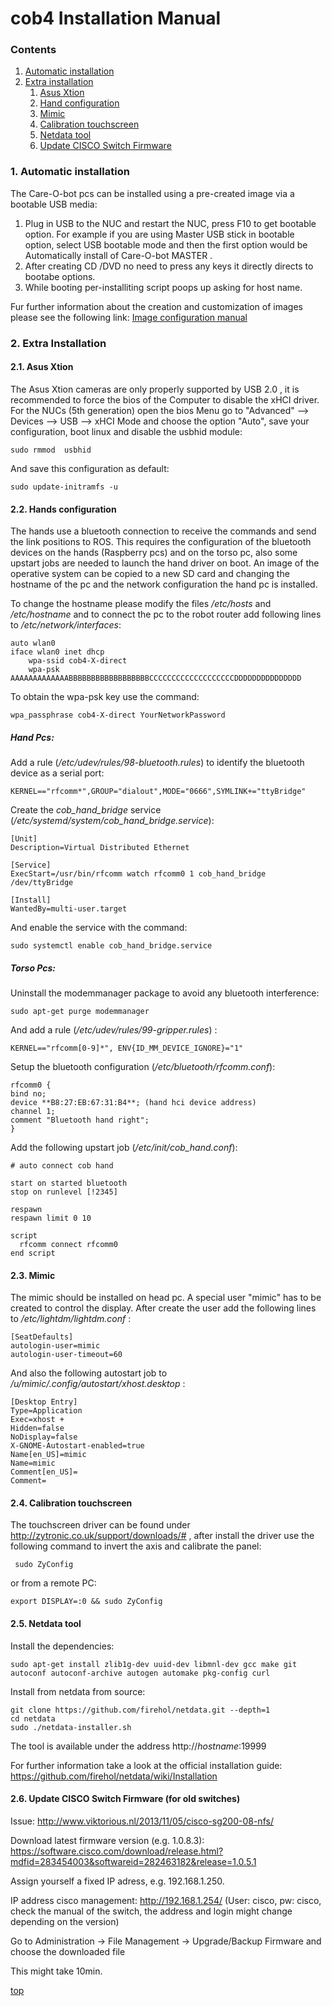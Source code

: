 <a id="top"/>

# cob4 Installation Manual

### Contents

1. <a href="#Installation">Automatic installation</a>
2. <a href="#Extra-Installation">Extra installation</a>
     1. <a href="#Asus">Asus Xtion</a>
     2. <a href="#Hands">Hand configuration</a>
     3. <a href="#Mimic">Mimic</a>
     4. <a href="#Touch">Calibration touchscreen</a>
     5. <a href="#NetData">Netdata tool</a>
     6. <a href="#CiscoFirmware">Update CISCO Switch Firmware</a>


### 1. Automatic installation <a id="Installation"/> 

The Care-O-bot pcs can be installed using a pre-created image via a bootable USB media:

1. Plug in USB to the NUC and restart the NUC, press F10 to get bootable option. For example if you are using Master USB stick in bootable option, select USB bootable mode and then the first option would be Automatically install of Care-O-bot MASTER .
2. After creating CD /DVD no need to press any keys it directly directs to bootabe options.
3. While booting per-installiting script poops up asking for host name.

Fur further information about the creation and customization of images please see the following link: [Image configuration manual](images_config/README_images.md)

### 2. Extra Installation <a id="Extra-Installation"/>

#### 2.1. Asus Xtion <a id="Asus"/>

The Asus Xtion cameras are only properly supported by USB 2.0 , it is recommended to force the bios of the Computer to disable the xHCI driver. For the NUCs (5th generation) open the bios Menu go to "Advanced" -->  Devices --> USB --> xHCI Mode and choose the option "Auto", save your configuration, boot linux and disable the usbhid module:
```
sudo rmmod  usbhid
```
And save this configuration as default:
```
sudo update-initramfs -u 
```


#### 2.2. Hands configuration <a id="Hands"/>

The hands use a bluetooth connection to receive the commands and send the link positions to ROS. This requires the configuration of the bluetooth devices on the hands (Raspberry pcs) and on the torso pc, also some upstart jobs are needed to launch the hand driver on boot. An image of the operative system can be copied to a new SD card and changing the hostname of the pc and the network configuration the hand pc is installed.

To change the hostname please modify the files */etc/hosts* and */etc/hostname* and to connect the pc to the robot router add following lines to */etc/network/interfaces*:
```
auto wlan0
iface wlan0 inet dhcp
	wpa-ssid cob4-X-direct
	wpa-psk AAAAAAAAAAAAABBBBBBBBBBBBBBBBBBCCCCCCCCCCCCCCCCCCCDDDDDDDDDDDDDDD
```

To obtain the wpa-psk key use the command:
```
wpa_passphrase cob4-X-direct YourNetworkPassword
```

##### Hand Pcs:

Add a rule (*/etc/udev/rules/98-bluetooth.rules*) to identify the bluetooth device as a serial port:

```
KERNEL=="rfcomm*",GROUP="dialout",MODE="0666",SYMLINK+="ttyBridge"
```

Create the *cob_hand_bridge* service (*/etc/systemd/system/cob_hand_bridge.service*):
```
[Unit]
Description=Virtual Distributed Ethernet

[Service]
ExecStart=/usr/bin/rfcomm watch rfcomm0 1 cob_hand_bridge /dev/ttyBridge

[Install]
WantedBy=multi-user.target
```
And enable the service with the command:
```
sudo systemctl enable cob_hand_bridge.service
```
##### Torso Pcs:

Uninstall the modemmanager package to avoid any bluetooth interference:
```
sudo apt-get purge modemmanager
```
And add a rule (*/etc/udev/rules/99-gripper.rules*) :

```
KERNEL=="rfcomm[0-9]*", ENV{ID_MM_DEVICE_IGNORE}="1"
```
Setup the bluetooth configuration (*/etc/bluetooth/rfcomm.conf*):

```
rfcomm0 {
bind no;
device **B8:27:EB:67:31:B4**; (hand hci device address)
channel	1;
comment "Bluetooth hand right";
}
```
Add the following upstart job (*/etc/init/cob_hand.conf*):
```
# auto connect cob hand

start on started bluetooth
stop on runlevel [!2345]

respawn
respawn limit 0 10

script
  rfcomm connect rfcomm0 
end script
```

#### 2.3. Mimic <a id="Mimic"/>

The mimic should be installed on head pc. A special user "mimic" has to be created to control the display. After create the user add the following lines to */etc/lightdm/lightdm.conf* :

```
[SeatDefaults]
autologin-user=mimic
autologin-user-timeout=60
```

And also the following autostart job to */u/mimic/.config/autostart/xhost.desktop* :
```
[Desktop Entry]
Type=Application
Exec=xhost +
Hidden=false
NoDisplay=false
X-GNOME-Autostart-enabled=true
Name[en_US]=mimic
Name=mimic
Comment[en_US]=
Comment=
```

#### 2.4. Calibration touchscreen <a id="Touch"/>

The touchscreen driver can be found under http://zytronic.co.uk/support/downloads/# , after install the driver use the following command to invert the axis and calibrate the panel:
```
 sudo ZyConfig
```
or from a remote PC:
```
export DISPLAY=:0 && sudo ZyConfig
```

#### 2.5. Netdata tool <a id="NetData"/>

Install the dependencies:
```
sudo apt-get install zlib1g-dev uuid-dev libmnl-dev gcc make git autoconf autoconf-archive autogen automake pkg-config curl
```

Install from netdata from source:
```
git clone https://github.com/firehol/netdata.git --depth=1
cd netdata
sudo ./netdata-installer.sh
```

The tool is available under the address http://*hostname*:19999

For further information take a look at the official installation guide: https://github.com/firehol/netdata/wiki/Installation

#### 2.6. Update CISCO Switch Firmware (for old switches)<a id="CiscoFirmware"/>

Issue: http://www.viktorious.nl/2013/11/05/cisco-sg200-08-nfs/

Download latest firmware version (e.g. 1.0.8.3): https://software.cisco.com/download/release.html?mdfid=283454003&softwareid=282463182&release=1.0.5.1

Assign yourself a fixed IP adress, e.g. 192.168.1.250.

IP address cisco management: http://192.168.1.254/ (User: cisco, pw: cisco, check the manual of the switch, the address and login might change depending on the version)

Go to Administration -> File Management -> Upgrade/Backup Firmware and choose the downloaded file 

This might take 10min.

<a href="#top">top</a>
